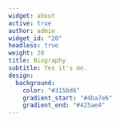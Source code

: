 ```yaml
---
widget: about
active: true
author: admin
widget_id: "20"
headless: true
weight: 20
title: Biography
subtitle: Yes it's me.
design:
  background:
    color: "#315bd6"
    gradient_start: "#4ba7e6"
    gradient_end: "#425ae4"
---
```

